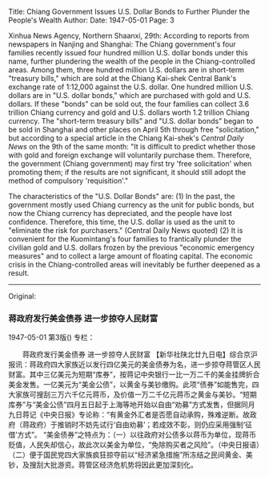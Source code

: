 Title: Chiang Government Issues U.S. Dollar Bonds to Further Plunder the People's Wealth
Author:
Date: 1947-05-01
Page: 3

Xinhua News Agency, Northern Shaanxi, 29th: According to reports from newspapers in Nanjing and Shanghai: The Chiang government's four families recently issued four hundred million U.S. dollar bonds under this name, further plundering the wealth of the people in the Chiang-controlled areas. Among them, three hundred million U.S. dollars are in short-term "treasury bills," which are sold at the Chiang Kai-shek Central Bank's exchange rate of 1:12,000 against the U.S. dollar. One hundred million U.S. dollars are in "U.S. dollar bonds," which are purchased with gold and U.S. dollars. If these "bonds" can be sold out, the four families can collect 3.6 trillion Chiang currency and gold and U.S. dollars worth 1.2 trillion Chiang currency. The "short-term treasury bills" and "U.S. dollar bonds" began to be sold in Shanghai and other places on April 5th through free "solicitation," but according to a special article in the Chiang Kai-shek's *Central Daily News* on the 9th of the same month: "It is difficult to predict whether those with gold and foreign exchange will voluntarily purchase them. Therefore, the government (Chiang government) may first try 'free solicitation' when promoting them; if the results are not significant, it should still adopt the method of compulsory 'requisition'."

The characteristics of the "U.S. Dollar Bonds" are: (1) In the past, the government mostly used Chiang currency as the unit for public bonds, but now the Chiang currency has depreciated, and the people have lost confidence. Therefore, this time, the U.S. dollar is used as the unit to "eliminate the risk for purchasers." (Central Daily News quoted) (2) It is convenient for the Kuomintang's four families to frantically plunder the civilian gold and U.S. dollars frozen by the previous "economic emergency measures" and to collect a large amount of floating capital. The economic crisis in the Chiang-controlled areas will inevitably be further deepened as a result.



<hr /> 

Original: 


### 蒋政府发行美金债券  进一步掠夺人民财富

1947-05-01
第3版()
专栏：

　　蒋政府发行美金债券  进一步掠夺人民财富
    【新华社陕北廿九日电】综合京沪报讯：蒋政府四大家族近以发行四亿美元的美金债券为名，进一步掠夺蒋管区人民财富。其中三亿美元为短期“库券”，按蒋记中央银行一比一万二千的美金挂牌折合美金发售。一亿美元为“美金公债”，以黄金与美钞缴购。此项“债券”如能售完，四大家族可搜刮三万六千亿元蒋币，及价值一万二千亿元蒋币之黄金与美钞。“短期库券”与“美金公债”四月五日起于上海等地开始以自由“劝募”方式发售，但据同月九日蒋记《中央日报》专论称：“有黄金外汇者是否愿自动承购，殊难逆断。故政府（蒋政府）于推销时不妨先试行‘自由劝募’；若成效不彰，则仍应采用强制‘征借’方式”。
    “美金债券”之特点为：（一）以往政府对公债多以蒋币为单位，现蒋币贬值，人民失却信心，故此次以美金为单位，“免除购买者之风险”。（中央日报语）（二）便于国民党四大家族疯狂掠夺前以“经济紧急措施”所冻结之民间黄金、美钞，及搜刮大批游资。蒋管区经济危机势将因此更加深刻化。
